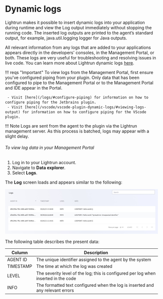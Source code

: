 # Dynamic logs

Lightrun makes it possible to insert dynamic logs into your application during runtime and view the Log output immediately without stopping the running code. The inserted log outputs are printed to the agent’s standard output, for example, java.util.logging logger for Java outputs.

All relevant information from any logs that are added to your applications appears directly in the developers' consoles, in the Management Portal, or both. These logs are very useful for troubleshooting and resolving issues in live code. You can learn more about Lightrun dynamic logs [here](/actions/dynamic-logs).

!!! reqs "Important"
     To view logs from the Management Portal, first ensure you've configured piping from your plugin. Only data that has been configured to pipe to the Management Portal or to the Management Portal and IDE appear in the Portal.

     - Visit [here](/logs/#configure-piping) for information on how to configure piping for the Jetbrains plugin. 
     - Visit [here](/vscode/vscode-plugin-dynamic-logs/#viewing-logs-output) for information on how to configure piping for the VScode plugin.

!!! Note
    Logs are sent from the agent to the plugin via the Lightrun management server. As this process is batched, logs may appear with a slight delay.

###### To view log data in your Management Portal

1. Log in to your Lightrun account.
2. Navigate to **Data explorer**.
3. Select **Logs**.

The **Log** screen loads and appears similar to the following: 
  
![Logs in app](assets/images/app-logs.jpeg)

The following table describes the present data:

| Column    | Description                                                  |
| --------- | ------------------------------------------------------------ |
| AGENT ID   | The unique identifier assigned to the agent by the system    |
| TIMESTAMP | The time at which the log was created                        |
| LEVEL     | The severity level of the log; this is configured per log when inserted in the code |
| INFO      | The formatted text configured when the log is inserted and any relevant errors |
